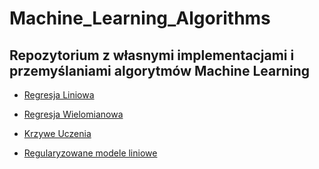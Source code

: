 # Machine_Learning_Algorithms

## Repozytorium z własnymi implementacjami i przemyślaniami algorytmów Machine Learning

- [Regresja Liniowa](https://github.com/jedrzejd/Machine_Learning_Algorithms/blob/main/Regresja%20Liniowa.ipynb)

- [Regresja Wielomianowa](https://github.com/jedrzejd/Machine_Learning_Algorithms/blob/main/Regresja%20wielomianowa.ipynb)

- [Krzywe Uczenia](https://github.com/jedrzejd/Machine_Learning_Algorithms/blob/main/Krzywe%20uczenia.ipynb)

- [Regularyzowane modele liniowe](https://github.com/jedrzejd/Machine_Learning_Algorithms/blob/main/Regularyzowane%20modele%20liniowe.ipynb)
